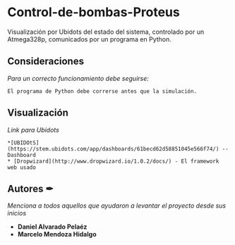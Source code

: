 # Control-de-bombas-Proteus
Visualización por Ubidots del estado del sistema, controlado por un Atmega328p, comunicados por un programa en Python.
## Consideraciones

_Para un correcto funcionamiento debe seguirse:_

```
El programa de Python debe correrse antes que la simulación.
```
## Visualización 

_Link para Ubidots_

```
*[UBIDOtS](https://stem.ubidots.com/app/dashboards/61becd62d58851045e566f74/) -- Dashboard
* [Dropwizard](http://www.dropwizard.io/1.0.2/docs/) - El framework web usado
```
## Autores ✒

_Menciona a todos aquellos que ayudaron a levantar el proyecto desde sus inicios_

* **Daniel Alvarado Pelaéz** 
* **Marcelo Mendoza Hidalgo** 
